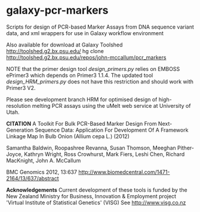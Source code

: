 galaxy-pcr-markers
==================

Scripts for design of PCR-based Marker Assays from DNA sequence variant data, and xml wrappers for use in  Galaxy  workflow environment 

Also available for download at Galaxy Toolshed http://toolshed.g2.bx.psu.edu/
hg clone http://toolshed.g2.bx.psu.edu/repos/john-mccallum/pcr_markers

NOTE that the primer design tool *design_primers.py*  relies on EMBOSS ePrimer3 which depends on Primer3 1.1.4.
The updated tool *design_HRM_primers.py* does not have this restriction and should work with Primer3 V2.

Please see development branch HRM for optimised design of high-resolution melting PCR assays using the uMelt web service at University of Utah.


**CITATION**
A Toolkit For Bulk PCR-Based Marker Design From Next-Generation Sequence Data: Application For Development Of A Framework Linkage Map In Bulb Onion (Allium cepa L.) (2012)

Samantha Baldwin, Roopashree Revanna, Susan Thomson, Meeghan Pither-Joyce, Kathryn Wright, Ross Crowhurst, Mark Fiers, Leshi Chen, Richard MacKnight, John A. McCallum

BMC Genomics 2012, 13:637  http://www.biomedcentral.com/1471-2164/13/637/abstract

**Acknowledgements**
Current development of these tools is funded by the New Zealand Ministry for Business, Innovation & Employment project 'Virtual Institute of Statistical Genetics' (VISG)
See http://www.visg.co.nz
